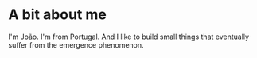 # A bit about me

I'm João. I'm from Portugal.
And I like to build small things that eventually suffer from the emergence phenomenon.
